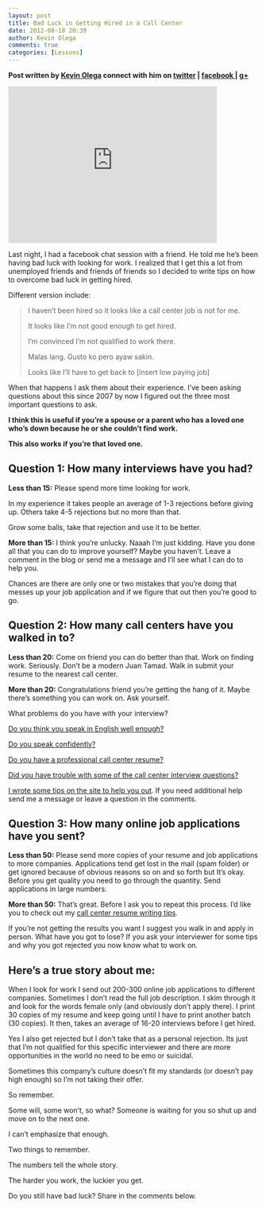 ```yaml
---
layout: post
title: Bad Luck in Getting Hired in a Call Center
date: 2012-08-18 20:39
author: Kevin Olega
comments: true
categories: [Lessons]
---
```

<strong>Post written by <a href="http://kevinolega.com/">Kevin Olega</a> connect with him on <a href="http://twitter.com/kevinolega">twitter</a> | <a href="http://www.facebook.com/profile.php?id=100003220910840">facebook </a>| <a href="https://plus.google.com/107007774605671245935/posts">g+</a></strong>

<iframe src="http://www.youtube.com/embed/OGHbvRhtAjI?rel=0" frameborder="0" width="420" height="315"></iframe>

Last night, I had a facebook chat session with a friend. He told me he’s been having bad luck with looking for work. I realized that I get this a lot from unemployed friends and friends of friends so I decided to write tips on how to overcome bad luck in getting hired.

Different version include:

<blockquote>I haven’t been hired so it looks like a call center job is not for me.

It looks like I’m not good enough to get hired.

I’m convinced I’m not qualified to work there.

Malas lang. Gusto ko pero ayaw sakin.

Looks like I’ll have to get back to [insert low paying job]</blockquote>

When that happens I ask them about their experience. I’ve been asking questions about this since 2007 by  now I figured out the three most important questions to ask.

<strong>I think this is useful if you’re a spouse or a parent who has a loved one who’s down because he or she couldn’t find work. </strong>

<strong>This also works if you’re that loved one.</strong>

<h2 dir="ltr">Question 1: How many interviews have you had?</h2>

<strong>Less than 15:</strong> Please spend more time looking for work.

In my experience it takes people an average of 1-3 rejections before giving up. Others take 4-5 rejections but no more than that.

Grow some balls, take that rejection and use it to be better.

<strong>More than 15:</strong> I think you’re unlucky. Naaah I’m just kidding. Have you done all that you can do to improve yourself? Maybe you haven’t. Leave a comment in the blog or send me a message and I’ll see what I can do to help you.

Chances are there are only one or two mistakes that you’re doing that messes up your job application and if we figure that out then you’re good to go.

<h2 dir="ltr">Question 2: How many call centers have you walked in to?</h2>

<strong>Less than 20:</strong> Come on friend you can do better than that. Work on finding work. Seriously. Don’t be a modern Juan Tamad. Walk in submit your resume to the nearest call center.

<strong>More than 20:</strong> Congratulations friend you’re getting the hang of it. Maybe there’s something you can work on. Ask yourself.

What problems do you have with your interview?

<a href="http://callcentertrainingtips.com/how-to-sound-better-at-call-center-interviews-with-the-sossy-mode/">Do you think you speak in English well enough?</a>

<a href="http://callcentertrainingtips.com/how-to-speak-better-at-a-call-center-job-interview-with-celebrity-mode/">Do you speak confidently?</a>

<a href="http://callcentertrainingtips.com/how-to-write-a-resume-for-call-center-application/">Do you have a professional call center resume?</a>

<a href="http://callcentertrainingtips.com/call-center-interview-questions-and-suggested-answers/">Did you have trouble with some of the call center interview questions?</a>

<a href="http://callcentertrainingtips.com/ten-tips-to-get-hired-in-a-call-center-this-week/">I wrote some tips on the site to help you out</a>. If you need additional help send me a message or leave a question in the comments.

<h2 dir="ltr">Question 3: How many online job applications have you sent?</h2>

<strong>Less than 50:</strong> Please send more copies of your resume and job applications to more companies. Applications tend get lost in the mail (spam folder) or get ignored because of obvious reasons so on and so forth but It’s okay. Before you get quality you need to go through the quantity. Send applications in large numbers.

<strong>More than 50:</strong> That’s great. Before I ask you to repeat this process. I’d like you to check out my <a href="http://callcentertrainingtips.com/how-to-write-a-resume-for-call-center-application/">call center resume writing tips</a>.

If you’re not getting the results you want I suggest you walk in and apply in person. What have you got to lose? If you ask your interviewer for some tips and why you got rejected you now know what to work on.

<h2>Here’s a true story about me:</h2>

When I look for work I send out 200-300 online job applications to different companies. Sometimes I don’t read the full job description. I skim through it and look for the words female only (and obviously don’t apply there).
I print 30 copies of my resume and keep going until I have to print another batch (30 copies).
It then, takes an average of 16-20 interviews before I get hired.

Yes I also get rejected but I don’t take that as a personal rejection. Its just that I’m not qualified for this specific interviewer and there are more opportunities in the world no need to be emo or suicidal.

Sometimes this company’s culture doesn’t fit my standards (or doesn’t pay high enough) so I’m not taking their offer.

So remember.

Some will, some won’t, so what? Someone is waiting for you so shut up and move on to the next one.

I can’t emphasize that enough.

Two things to remember.

The numbers tell the whole story.

The harder you work, the luckier you get.

Do you still have bad luck? Share in the comments below.<strong> </strong>
